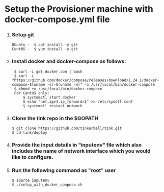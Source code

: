 # Setup the Provisioner machine with docker-compose.yml file

1. ### Setup git
    ```shell
   Ubuntu -  $ apt install -y git
   CentOS -  $ yum install -y git
    ```

2. ### Install docker and docker-compose as follows:
   ```shell
    $ curl -L get.docker.com | bash
    $ curl -L "https://github.com/docker/compose/releases/download/1.24.1/docker-compose-$(uname -s)-$(uname -m)" -o /usr/local/bin/docker-compose
    $ chmod +x /usr/local/bin/docker-compose
    For CentOS only:
        $ systemctl start docker 
        $ echo "net.ipv4.ip_forward=1" >> /etc/sysctl.conf 
        $ systemctl restart network
   ```

3. ### Clone the tink repo in the $GOPATH
    ```shell
    $ git clone https://github.com/tinkerbell/tink.git
    $ cd tink/deploy
    ```

4. ### Provide the input details in "inputenv" file which also includes the name of network interface which you would like to configure.

5. ### Run the following command as "root" user
    ```shell
    $ source inputenv
    $ ./setup_with_docker_compose.sh
    ```
